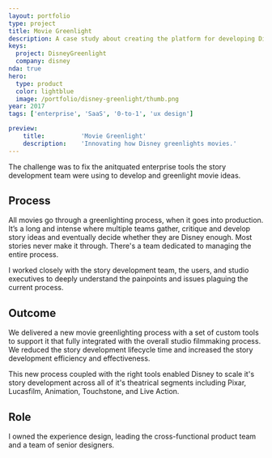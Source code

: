 ```yaml
---
layout: portfolio
type: project
title: Movie Greenlight
description: A case study about creating the platform for developing Disney theatrical stories.
keys:
  project: DisneyGreenlight
  company: disney
nda: true
hero:
  type: product
  color: lightblue
  image: /portfolio/disney-greenlight/thumb.png
year: 2017
tags: ['enterprise', 'SaaS', '0-to-1', 'ux design']

preview:
    title:          'Movie Greenlight'
    description:    'Innovating how Disney greenlights movies.'
---
```


The challenge was to fix the anitquated enterprise tools the story development team were using to develop and greenlight movie ideas.

## Process
All movies go through a greenlighting process, when it goes into production. It’s a long and intense where multiple teams gather, critique and develop story ideas and eventually decide whether they are Disney enough. Most stories never make it through. There's a team dedicated to managing the entire process.

I worked closely with the story development team, the users, and studio executives to deeply understand the painpoints and issues plaguing the current process.

## Outcome
We delivered a new movie greenlighting process with a set of custom tools to support it that fully integrated with the overall studio filmmaking process. We reduced the story development lifecycle time and increased the story development efficiency and effectiveness.

This new process coupled with the right tools enabled Disney to scale it's story development across all of it's theatrical segments including Pixar, Lucasfilm, Animation, Touchstone, and Live Action.

## Role
I owned the experience design, leading the cross-functional product team and a team of senior designers.